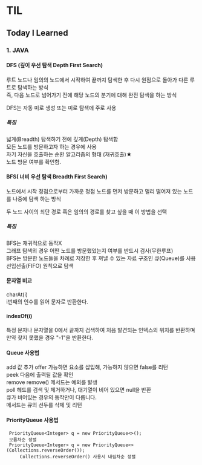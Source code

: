 # TIL
## Today I Learned 
  ### 1. JAVA
  
  
  #### DFS (깊이 우선 탐색 Depth First Search)     
  루트 노드나 임의의 노드에서 시작하여 끝까지 탐색한 후 다시 원점으로 돌아가 다른 루트로 탐색하는 방식     
  즉, 다음 노드로 넘어가기 전에 해당 노드의 분기에 대해 완전 탐색을 하는 방식     

  DFS는 자동 미로 생성 또는 미로 탐색에 주로 사용
  
  ##### 특징

  넓게(Breadth) 탐색하기 전에 깊게(Depth) 탐색함     
  모든 노드를 방문하고자 하는 경우에 사용     
  자기 자신을 호출하는 순환 알고리즘의 형태 (재귀호출)★     
  노드 방문 여부를 확인함.     
  
  #### BFS( 너비 우선 탐색 Breadth First Search)
  노드에서 시작 정점으로부터 가까운 정점 노드를 먼저 방문하고 멀리 떨어져 있는 노드를 나중에 탐색 하는 방식     
      
  두 노드 사이의 최단 경로 혹은 임의의 경로를 찾고 싶을 때 이 방법을 선택     
  
  ##### 특징
  BFS는 재귀적으로 동작X          
  그래프 탐색의 경우 어떤 노드를 방문했었는지 여부를 반드시 검사(무한루프)     
  BFS는 방문한 노드들을 차례로 저장한 후 꺼낼 수 있는 자료 구조인 큐(Queue)를 사용     
  선입선출(FIFO) 원칙으로 탐색          



  
  
  #### 문자열 비교     
  charAt(i)    
  i번째의 인수를 읽어 문자로 반환한다.
  
 #### indexOf(i)    
  특정 문자나 문자열을 0에서 끝까지 검색하여 처음 발견되는 인덱스의 위치를 반환하며
  만약 찾지 못했을 경우 "-1"을 반환한다.

####  Queue 사용법
   add 		값 추가 
	 offer	가능하면 요소를 삽입해, 가능하지 않으면 false를 리턴     
	 peek 	다음에 출력될 값을 확인     
	 remove	remove() 메서드는 예외를 발생     
	 poll 	헤드를 검색 및 제거하거나, 대기열이 비어 있으면 null을 반환     
	  큐가 비어있는 경우의 동작만이 다릅니다.      
	  메서드는 큐의 선두를 삭제 및 리턴     
    
####  PriorityQueue 사용법     
     PriorityQueue<Integer> q = new PriorityQueue<>();     
     오름차순 정렬     
     PriorityQueue<Integer> q = new PriorityQueue<>(Collections.reverseOrder());     
		 Collections.reverseOrder() 사용시 내림차순 정렬     
  
  
  
  
  
  
  
  



